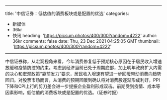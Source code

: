 
---
title: '中信证券：低估值的消费板块或是配置的优选'
categories: 
 - 新媒体
 - 36kr
 - 快讯
headimg: 'https://picsum.photos/400/300?random=4222'
author: 36kr
comments: false
date: Thu, 23 Dec 2021 04:25:05 GMT
thumbnail: 'https://picsum.photos/400/300?random=4222'
---

<div>   
中信证券称，从宏观视角来看，今年消费修复低于预期核心原因在于居民收入增速放缓和疫情防控的约束。考虑到经济当前已处于周期底部，加上明年政府扩大内需的决心和宏观政策“靠前发力”要求，居民收入增速有望进一步回暖带动消费向趋势回归。对股票市场而言，从消费的预期回暖到确认将对消费股逐渐形成利好，PPI下降和CPI上行的剪刀差会进一步提振企业盈利形成双击。前期受到疫情、成本等因素影响，低估值的消费板块或是配置的优选。（证券时报）  
</div>
            